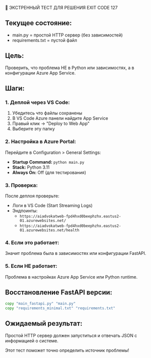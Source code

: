 🔧 ЭКСТРЕННЫЙ ТЕСТ ДЛЯ РЕШЕНИЯ EXIT CODE 127

## Текущее состояние:
- main.py = простой HTTP сервер (без зависимостей)
- requirements.txt = пустой файл

## Цель:
Проверить, что проблема НЕ в Python или зависимостях, а в конфигурации Azure App Service.

## Шаги:

### 1. Деплой через VS Code:
1. Убедитесь что файлы сохранены
2. В VS Code Azure панели найдите App Service
3. Правый клик → "Deploy to Web App"
4. Выберите эту папку

### 2. Настройка в Azure Portal:
Перейдите в Configuration > General Settings:
- **Startup Command:** `python main.py`
- **Stack:** Python 3.11
- **Always On:** Off (для тестирования)

### 3. Проверка:
После деплоя проверьте:
- Логи в VS Code (Start Streaming Logs)
- Эндпоинты:
  - `https://aiadvokatweb-fpd4hxd0beephzhx.eastus2-01.azurewebsites.net/`
  - `https://aiadvokatweb-fpd4hxd0beephzhx.eastus2-01.azurewebsites.net/health`

### 4. Если это работает:
Значит проблема была в зависимостях или конфигурации FastAPI.

### 5. Если НЕ работает:
Проблема в настройках Azure App Service или Python runtime.

## Восстановление FastAPI версии:
```cmd
copy "main_fastapi.py" "main.py"
copy "requirements_minimal.txt" "requirements.txt"
```

## Ожидаемый результат:
Простой HTTP сервер должен запуститься и отвечать JSON с информацией о системе.

Этот тест поможет точно определить источник проблемы!
